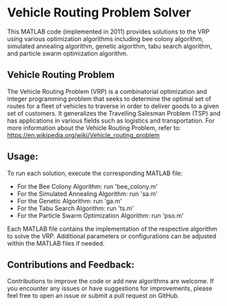 # Vehicle Routing Problem Solver
This MATLAB code (implemented in 2011) provides solutions to the VRP using various optimization algorithms including bee colony algorithm, simulated annealing algorithm, genetic algorithm, tabu search algorithm, and particle swarm optimization algorithm.

## Vehicle Routing Problem
The Vehicle Routing Problem (VRP) is a combinatorial optimization and integer programming problem that seeks to determine the optimal set of routes for a fleet of vehicles to traverse in order to deliver goods to a given set of customers. It generalizes the Travelling Salesman Problem (TSP) and has applications in various fields such as logistics and transportation. For more information about the Vehicle Routing Problem, refer to: https://en.wikipedia.org/wiki/Vehicle_routing_problem

## Usage:
To run each solution, execute the corresponding MATLAB file:
- For the Bee Colony Algorithm: run 'bee_colony.m'
- For the Simulated Annealing Algorithm: run 'sa.m'
- For the Genetic Algorithm: run 'ga.m'
- For the Tabu Search Algorithm: run 'ts.m'
- For the Particle Swarm Optimization Algorithm: run 'pso.m'

Each MATLAB file contains the implementation of the respective algorithm to solve the VRP. Additional parameters or configurations can be adjusted within the MATLAB files if needed.

## Contributions and Feedback:
Contributions to improve the code or add new algorithms are welcome. If you encounter any issues or have suggestions for improvements, please feel free to open an issue or submit a pull request on GitHub.
